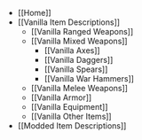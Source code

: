 
- [[Home]]
- [[Vanilla Item Descriptions]]
  - [[Vanilla Ranged Weapons]]
  - [[Vanilla Mixed Weapons]]
    - [[Vanilla Axes]]
    - [[Vanilla Daggers]]
    - [[Vanilla Spears]]
    - [[Vanilla War Hammers]]
  - [[Vanilla Melee Weapons]]
  - [[Vanilla Armor]]
  - [[Vanilla Equipment]]
  - [[Vanilla Other Items]]
- [[Modded Item Descriptions]]

